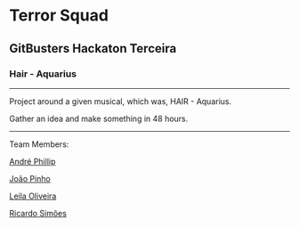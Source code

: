 # Terror Squad

## GitBusters Hackaton Terceira

### Hair - Aquarius
-----------------------------------------------------------------------------
Project around a given musical, which was, HAIR - Aquarius.

Gather an idea and make something in 48 hours.

-----------------------------------------------------------------------------

Team Members:

[André Phillip](https://www.linkedin.com/in/andr%C3%A9-philip/)

[João Pinho](https://www.linkedin.com/in/jo%C3%A3o-pinho-70218b1b3)

[Leila Oliveira](https://www.linkedin.com/in/leila-raquel-oliveira/)

[Ricardo Simões](https://www.linkedin.com/in/ricardojpsimoes/)


